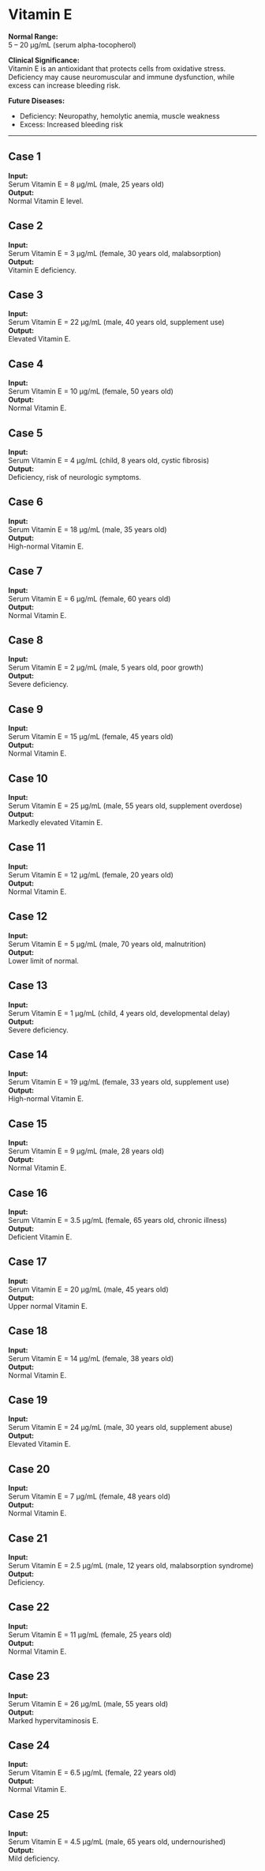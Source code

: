# Vitamin E

**Normal Range:**  
5 – 20 µg/mL (serum alpha-tocopherol)

**Clinical Significance:**  
Vitamin E is an antioxidant that protects cells from oxidative stress. Deficiency may cause neuromuscular and immune dysfunction, while excess can increase bleeding risk.

**Future Diseases:**  
- Deficiency: Neuropathy, hemolytic anemia, muscle weakness  
- Excess: Increased bleeding risk  

---

## Case 1
**Input:**  
Serum Vitamin E = 8 µg/mL (male, 25 years old)  
**Output:**  
Normal Vitamin E level.

## Case 2
**Input:**  
Serum Vitamin E = 3 µg/mL (female, 30 years old, malabsorption)  
**Output:**  
Vitamin E deficiency.

## Case 3
**Input:**  
Serum Vitamin E = 22 µg/mL (male, 40 years old, supplement use)  
**Output:**  
Elevated Vitamin E.

## Case 4
**Input:**  
Serum Vitamin E = 10 µg/mL (female, 50 years old)  
**Output:**  
Normal Vitamin E.

## Case 5
**Input:**  
Serum Vitamin E = 4 µg/mL (child, 8 years old, cystic fibrosis)  
**Output:**  
Deficiency, risk of neurologic symptoms.

## Case 6
**Input:**  
Serum Vitamin E = 18 µg/mL (male, 35 years old)  
**Output:**  
High-normal Vitamin E.

## Case 7
**Input:**  
Serum Vitamin E = 6 µg/mL (female, 60 years old)  
**Output:**  
Normal Vitamin E.

## Case 8
**Input:**  
Serum Vitamin E = 2 µg/mL (male, 5 years old, poor growth)  
**Output:**  
Severe deficiency.

## Case 9
**Input:**  
Serum Vitamin E = 15 µg/mL (female, 45 years old)  
**Output:**  
Normal Vitamin E.

## Case 10
**Input:**  
Serum Vitamin E = 25 µg/mL (male, 55 years old, supplement overdose)  
**Output:**  
Markedly elevated Vitamin E.

## Case 11
**Input:**  
Serum Vitamin E = 12 µg/mL (female, 20 years old)  
**Output:**  
Normal Vitamin E.

## Case 12
**Input:**  
Serum Vitamin E = 5 µg/mL (male, 70 years old, malnutrition)  
**Output:**  
Lower limit of normal.

## Case 13
**Input:**  
Serum Vitamin E = 1 µg/mL (child, 4 years old, developmental delay)  
**Output:**  
Severe deficiency.

## Case 14
**Input:**  
Serum Vitamin E = 19 µg/mL (female, 33 years old, supplement use)  
**Output:**  
High-normal Vitamin E.

## Case 15
**Input:**  
Serum Vitamin E = 9 µg/mL (male, 28 years old)  
**Output:**  
Normal Vitamin E.

## Case 16
**Input:**  
Serum Vitamin E = 3.5 µg/mL (female, 65 years old, chronic illness)  
**Output:**  
Deficient Vitamin E.

## Case 17
**Input:**  
Serum Vitamin E = 20 µg/mL (male, 45 years old)  
**Output:**  
Upper normal Vitamin E.

## Case 18
**Input:**  
Serum Vitamin E = 14 µg/mL (female, 38 years old)  
**Output:**  
Normal Vitamin E.

## Case 19
**Input:**  
Serum Vitamin E = 24 µg/mL (male, 30 years old, supplement abuse)  
**Output:**  
Elevated Vitamin E.

## Case 20
**Input:**  
Serum Vitamin E = 7 µg/mL (female, 48 years old)  
**Output:**  
Normal Vitamin E.

## Case 21
**Input:**  
Serum Vitamin E = 2.5 µg/mL (male, 12 years old, malabsorption syndrome)  
**Output:**  
Deficiency.

## Case 22
**Input:**  
Serum Vitamin E = 11 µg/mL (female, 25 years old)  
**Output:**  
Normal Vitamin E.

## Case 23
**Input:**  
Serum Vitamin E = 26 µg/mL (male, 55 years old)  
**Output:**  
Marked hypervitaminosis E.

## Case 24
**Input:**  
Serum Vitamin E = 6.5 µg/mL (female, 22 years old)  
**Output:**  
Normal Vitamin E.

## Case 25
**Input:**  
Serum Vitamin E = 4.5 µg/mL (male, 65 years old, undernourished)  
**Output:**  
Mild deficiency.

